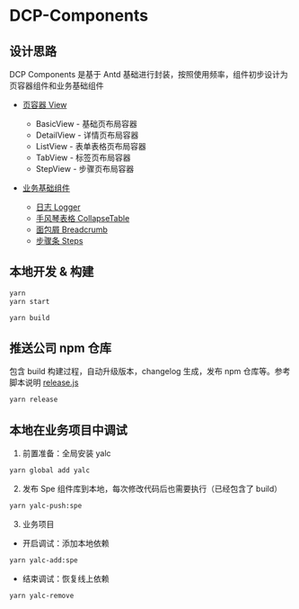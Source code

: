 # DCP-Components

## 设计思路

DCP Components 是基于 Antd 基础进行封装，按照使用频率，组件初步设计为页容器组件和业务基础组件

- [页容器 View](./packages/spe/src/components/View/index.tsx)

  - BasicView - 基础页布局容器
  - DetailView - 详情页布局容器
  - ListView - 表单表格页布局容器
  - TabView - 标签页布局容器
  - StepView - 步骤页布局容器

- [业务基础组件](./packages/spe/src/index.tsx)
  - [日志 Logger](./packages/spe/src/components/Logger/index.tsx)
  - [手风琴表格 CollapseTable](/components/spe/collaspetable)
  - [面包屑 Breadcrumb](/components/spe/breadcrumb)
  - [步骤条 Steps](./packages/spe/src/components/Steps/index.tsx)

## 本地开发 & 构建

```bash
yarn
yarn start
```

```bash
yarn build
```

## 推送公司 npm 仓库

包含 build 构建过程，自动升级版本，changelog 生成，发布 npm 仓库等。参考脚本说明 [release.js](./scripts/release.js)

```bash
yarn release
```

## 本地在业务项目中调试

1. 前置准备：全局安装 yalc

```bash
yarn global add yalc
```

2. 发布 Spe 组件库到本地，每次修改代码后也需要执行（已经包含了 build）

```bash
yarn yalc-push:spe
```

3. 业务项目

- 开启调试：添加本地依赖

```bash
yarn yalc-add:spe
```

- 结束调试：恢复线上依赖

```bash
yarn yalc-remove
```
